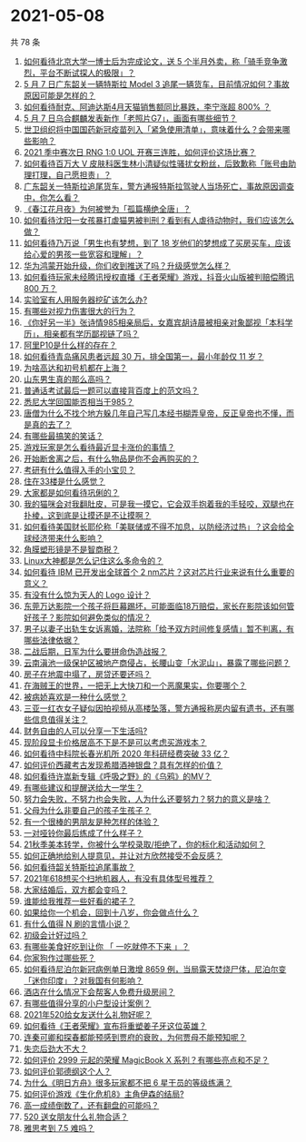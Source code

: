# 2021-05-08

共 78 条

<!-- BEGIN -->
<!-- 最后更新时间 Sat May 08 2021 09:52:03 GMT+0800 (China Standard Time) -->

1. [如何看待北京大学一博士后为完成论文，送 5
   个半月外卖，称「骑手竞争激烈，平台不断试探人的极限」？](https://www.zhihu.com/question/458170986)
2. [5 月 7 日广东韶关一辆特斯拉 Model 3
   追尾一辆货车，目前情况如何？事故原因可能是怎样的？](https://www.zhihu.com/question/458230688)
3. [如何看待耐克、阿迪达斯4月天猫销售额同比暴跌，李宁涨超 800%
   ？](https://www.zhihu.com/question/458198356)
4. [5 月 7 日乌合麒麟发表新作「老照片G7」，画面有哪些细节？](https://www.zhihu.com/question/458184079)
5. [世卫组织将中国国药新冠疫苗列入「紧急使用清单」，意味着什么？会带来哪些影响？](https://www.zhihu.com/question/458276429)
6. [2021 季中赛次日 RNG 1:0 UOL
   开赛三连胜，如何评价这场比赛？](https://www.zhihu.com/question/458261332)
7. [如何看待百万大 V
   皮肤科医生林小清疑似性骚扰女粉丝，后致歉称「账号由助理打理，自己愿担责」？](https://www.zhihu.com/question/458204493)
8. [广东韶关一特斯拉追尾货车，警方通报特斯拉驾驶人当场死亡，事故原因调查中，你怎么看？](https://www.zhihu.com/question/458241432)
9. [《春江花月夜》为何被誉为「孤篇横绝全唐」？](https://www.zhihu.com/question/301477404)
10. [如何看待沈阳一女孩暴打虐猫男被判刑？看到有人虐待动物时，我们应该怎么做？](https://www.zhihu.com/question/458191979)
11. [如何看待乃万说「男生也有梦想，到了 18
    岁他们的梦想成了买房买车，应该给心爱的男孩一些宽容和理解」？](https://www.zhihu.com/question/458072558)
12. [华为鸿蒙开始升级，你们收到推送了吗？升级感觉怎么样？](https://www.zhihu.com/question/456976153)
13. [如何看待玩家未经腾讯授权直播《王者荣耀》游戏，抖音火山版被判赔偿腾讯 800
    万？](https://www.zhihu.com/question/458207960)
14. [实验室有人用服务器挖矿该怎么办?](https://www.zhihu.com/question/451758003)
15. [有哪些对视力伤害很大的行为？](https://www.zhihu.com/question/384087324)
16. [《你好另一半》张诗情985相亲局后，女嘉宾胡诗晨被相亲对象鄙视「本科学历」，相亲都有学历鄙视链了吗？](https://www.zhihu.com/question/456452569)
17. [阿里P10是什么样的存在？](https://www.zhihu.com/question/307907539)
18. [如何看待青岛痛风患者远超 30 万，排全国第一，最小年龄仅 11
    岁？](https://www.zhihu.com/question/457241530)
19. [为啥高达和初号机都在上海？](https://www.zhihu.com/question/457070563)
20. [山东男生真的那么高吗？](https://www.zhihu.com/question/336226437)
21. [普通话考试最后一题可以直接背百度上的范文吗？](https://www.zhihu.com/question/453538698)
22. [悉尼大学回国能否相当于985？](https://www.zhihu.com/question/266843003)
23. [唐僧为什么不找个地方躲几年自己写几本经书糊弄皇帝，反正皇帝也不懂，而是真的去了？](https://www.zhihu.com/question/457874561)
24. [有哪些最搞笑的笑话？](https://www.zhihu.com/question/455220438)
25. [游戏玩家是怎么看待最近显卡涨价的事情？](https://www.zhihu.com/question/458069212)
26. [开始断舍离之后，有什么物品是你不会再购买的？](https://www.zhihu.com/question/457895008)
27. [考研有什么值得入手的小宝贝？](https://www.zhihu.com/question/322307105)
28. [住在33楼是什么感觉？](https://www.zhihu.com/question/452537568)
29. [大家都是如何看待巩俐的？](https://www.zhihu.com/question/303936309)
30. [我的猫咪会对我翻肚皮，可是我一摸它，它会双手抱着我的手轻咬，双腿也在扑棱，这到底是让摸还是不让摸啊？](https://www.zhihu.com/question/442629160)
31. [如何看待美国财长耶伦称「美联储或不得不加息，以防经济过热」？这会给全球经济带来什么影响？](https://www.zhihu.com/question/457850060)
32. [角膜塑形镜是不是智商税？](https://www.zhihu.com/question/425556684)
33. [Linux大神都是怎么记住这么多命令的？](https://www.zhihu.com/question/452895041)
34. [如何看待 IBM 已开发出全球首个 2
    nm芯片？这对芯片行业来说有什么重要的意义？](https://www.zhihu.com/question/458099340)
35. [有没有什么惊为天人的 Logo 设计？](https://www.zhihu.com/question/335957333)
36. [东莞万达影院一个孩子将巨幕踢坏，可能面临18万赔偿，家长在影院该如何管好孩子？影院如何避免类似的情况？](https://www.zhihu.com/question/457624626)
37. [男子以妻子出轨生女诉离婚，法院称「给予双方时间修复感情」暂不判离，有哪些法律依据？](https://www.zhihu.com/question/458189714)
38. [二战后期，日军为什么要拼命伪造战报？](https://www.zhihu.com/question/457656500)
39. [云南滇池一级保护区被地产商侵占，长腰山变「水泥山」，暴露了哪些问题？](https://www.zhihu.com/question/458176455)
40. [房子在地震中塌了，房贷还要还吗？](https://www.zhihu.com/question/63716904)
41. [在海贼王的世界，一把无上大快刀和一个恶魔果实，你要哪个？](https://www.zhihu.com/question/458033933)
42. [被病娇喜欢是一种什么感觉？](https://www.zhihu.com/question/378449678)
43. [三亚一红衣女子疑似因拍视频从高楼坠落，警方通报称房内留有遗书，还有哪些信息值得关注？](https://www.zhihu.com/question/458070461)
44. [财务自由的人可以分享一下生活吗?](https://www.zhihu.com/question/452616303)
45. [现阶段显卡价格居高不下是不是可以考虑买游戏本？](https://www.zhihu.com/question/444651647)
46. [如何看待中科院长春光机所 2020 年科研经费突破 33 亿？](https://www.zhihu.com/question/457734337)
47. [如何评价西藏考古发现希腊酒神银盘？具有怎样的价值？](https://www.zhihu.com/question/457689078)
48. [如何看待许嵩新专辑《呼吸之野》的《乌鸦》的MV？](https://www.zhihu.com/question/458282787)
49. [有哪些建议和提醒送给大一学生？](https://www.zhihu.com/question/377593484)
50. [努力会失败，不努力也会失败，人为什么还要努力？努力的意义是啥？](https://www.zhihu.com/question/456002749)
51. [父母为什么非要自己的孩子生孩子？](https://www.zhihu.com/question/457863388)
52. [有一个很棒的男朋友是种怎样的体验？](https://www.zhihu.com/question/37379581)
53. [一对哑铃你最后练成了什么样子？](https://www.zhihu.com/question/378688672)
54. [21秋季美本转学，你被什么学校录取/拒绝了，你的标化和活动如何？](https://www.zhihu.com/question/380200402)
55. [如何正确地给别人提意见，并让对方欣然接受不会反感？](https://www.zhihu.com/question/40288998)
56. [如何看待韶关特斯拉追尾事故？](https://www.zhihu.com/question/458219985)
57. [2021年618想买个扫地机器人，有没有具体型号推荐？](https://www.zhihu.com/question/397698378)
58. [大家结婚后，双方都会变吗？](https://www.zhihu.com/question/448732110)
59. [谁能给我推荐一些好看的裙子？](https://www.zhihu.com/question/452199398)
60. [如果给你一个机会，回到十八岁，你会做点什么？](https://www.zhihu.com/question/454167575)
61. [有什么值得 N 刷的言情小说？](https://www.zhihu.com/question/446606462)
62. [初级会计好过吗？](https://www.zhihu.com/question/317553804)
63. [有哪些美食好吃到让你 「 一吃就停不下来 」？](https://www.zhihu.com/question/435951969)
64. [你家狗作过哪些死？](https://www.zhihu.com/question/457779970)
65. [如何看待尼泊尔新冠病例单日激增 8659
    例，当局露天焚烧尸体，尼泊尔变「迷你印度」？对我国有何影响？](https://www.zhihu.com/question/457888018)
66. [酒店在什么情况下会帮客人免费升级房间？](https://www.zhihu.com/question/26920344)
67. [有哪些值得分享的小户型设计案例？](https://www.zhihu.com/question/442972054)
68. [2021年520给女友送什么礼物好呢？](https://www.zhihu.com/question/457741080)
69. [如何看待《王者荣耀》宣布将重塑姜子牙这位英雄？](https://www.zhihu.com/question/457939742)
70. [连秦可卿和探春都能预感到贾府的衰败，为何贾母不能预知呢？](https://www.zhihu.com/question/454745776)
71. [失恋后劲大不大？](https://www.zhihu.com/question/371918832)
72. [如何评价 2999 元起的荣耀 MagicBook X
    系列？有哪些亮点和不足？](https://www.zhihu.com/question/458017940)
73. [如何评价郭德纲这个人？](https://www.zhihu.com/question/35789696)
74. [为什么《明日方舟》很多玩家都不把 6 星干员的等级练满？](https://www.zhihu.com/question/453080628)
75. [如何评价游戏《生化危机8》主角伊森的结局?](https://www.zhihu.com/question/457971616)
76. [高一成绩倒数了，还有翻盘的可能吗？](https://www.zhihu.com/question/457341656)
77. [520 送女朋友什么礼物合适？](https://www.zhihu.com/question/393509843)
78. [雅思考到 7.5 难吗？](https://www.zhihu.com/question/448858253)

<!-- END -->
